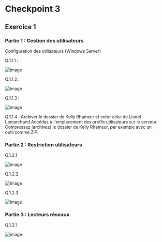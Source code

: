 # Checkpoint 3
## Exercice 1

### Partie 1 : Gestion des utilisateurs
Configuration des utilisateurs (Windows Server)

Q.1.1.1 : 

![image](https://github.com/user-attachments/assets/f3440880-44cc-45e1-b7f0-27318f457e21)

Q.1.1.2 : 

![image](https://github.com/user-attachments/assets/2f69eddd-b76b-454f-893e-5b2ec446fe18)

Q.1.1.3 : 

![image](https://github.com/user-attachments/assets/7b9e1c27-31c9-4ad0-8c03-eb741a2a42d2)

Q.1.1.4 : Archiver le dossier de Kelly Rhameur et créer celui de Lionel Lemarchand
Accédez à l'emplacement des profils utilisateurs sur le serveur.
Compressez (archivez) le dossier de Kelly Rhameur, par exemple avec un outil comme ZIP.


### Partie 2 : Restriction utilisateurs

Q.1.2.1

![image](https://github.com/user-attachments/assets/1dd3286d-3d0d-47f2-9331-5fb5b2e8b443)

Q.1.2.2 

![image](https://github.com/user-attachments/assets/34875723-6a93-4571-8f69-6aa3f790a89b)

Q.1.2.3 

![image](https://github.com/user-attachments/assets/bffb95b0-e258-4e2e-8dc4-5a4c438e6656)

### Partie 3 : Lecteurs réseaux

Q.1.3.1

![image](https://github.com/user-attachments/assets/2469babe-4791-42e0-9a7f-6f81be5329c8)

